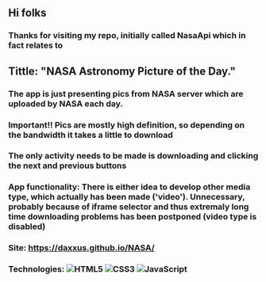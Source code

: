## Hi folks

### Thanks for visiting my repo, initially called NasaApi which in fact relates to

## Tittle: "NASA Astronomy Picture of the Day."

### The app is just presenting pics from NASA server which are uploaded by NASA each day.

### Important!! Pics are mostly high definition, so depending on the bandwidth it takes a little to download

### The only activity needs to be made is downloading and clicking the next and previous buttons
### App functionality: There is either idea to develop other media type, which actually has been made ('video'). Unnecessary, probably because of iframe selector and thus extremaly long time downloading problems has been postponed (video type is disabled)  

### Site:  https://daxxus.github.io/NASA/
### Technologies: ![HTML5](https://img.shields.io/badge/html5-%23E34F26.svg?style=for-the-badge&logo=html5&logoColor=white) ![CSS3](https://img.shields.io/badge/css3-%231572B6.svg?style=for-the-badge&logo=css3&logoColor=white) ![JavaScript](https://img.shields.io/badge/javascript-%23323330.svg?style=for-the-badge&logo=javascript&logoColor=%23F7DF1E)
